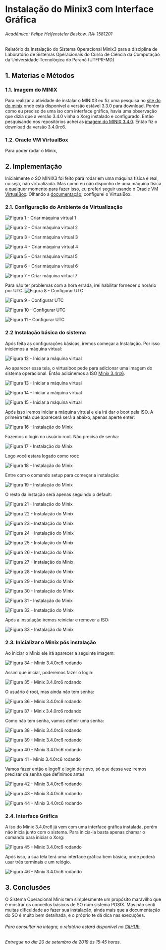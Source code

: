 # Instalação do Minix3 com Interface Gráfica

###### Acadêmico: Felipe Helfensteler Beskow. RA: 1581201
Relatório da Instalação do Sistema Operacional Minix3 para a disciplina de Laboratório de Sistemas Operacionais do Curso de Ciência da Computação da Universidade Tecnológica do Paraná (UTFPR-MD)

## 1. Materias e Métodos

### 1.1. Imagem do MINIX
Para realizar a atividade de instalar o MINIX3 eu fiz uma pesquisa no [site do do minix](http://www.minix.org) onde está disponível a versão estável 3.3.0 para download. Porém como eu preciso de uma iso com interface gráfica, havia uma observação que dizia que a versão 3.4.0 vinha o Xorg instalado e configurado. Então pesquisando nos repositórios achei as [imagem do MINIX 3.4.0](http://download.minix3.org/iso/snapshot/). Então fiz o download da versão 3.4.0rc6.

### 1.2. Oracle VM VirtualBox
Para poder rodar o Minix, 

## 2. Implementação
Inicialmente o SO MINIX3 foi feito para rodar em uma máquina física e real, ou seja, não virtualizada. Mas como eu não disponho de uma máquina física a qualquer momento para fazer isso, eu preferi seguir usando o [Oracle VM VirtualBox](https://www.virtualbox.org). Olhando a [documentação](https://wiki.minix3.org/doku.php?id=usersguide:runningonvirtualbox), configurei o VirtualBox.

### 2.1. Configuração do Ambiente de Virtualização

![Figura 1 - Criar máquina virtual 1](https://github.com/felipebeskow/Minix-LSO/raw/master/Imagens/0%20-%20Configura%C3%A7%C3%A3o-VirtualBox-01.png)

![Figura 2 - Criar máquina virtual 2](https://raw.githubusercontent.com/felipebeskow/Minix-LSO/master/Imagens/0%20-%20Configura%C3%A7%C3%A3o-VirtualBox-02.png)

![Figura 3 - Criar máquina virtual 3](https://raw.githubusercontent.com/felipebeskow/Minix-LSO/master/Imagens/0%20-%20Configura%C3%A7%C3%A3o-VirtualBox-03.png)

![Figura 4 - Criar máquina virtual 4](https://raw.githubusercontent.com/felipebeskow/Minix-LSO/master/Imagens/0%20-%20Configura%C3%A7%C3%A3o-VirtualBox-04.png)

![Figura 5 - Criar máquina virtual 5](https://raw.githubusercontent.com/felipebeskow/Minix-LSO/master/Imagens/0%20-%20Configura%C3%A7%C3%A3o-VirtualBox-05.png)

![Figura 6 - Criar máquina virtual 6](https://raw.githubusercontent.com/felipebeskow/Minix-LSO/master/Imagens/0%20-%20Configura%C3%A7%C3%A3o-VirtualBox-06.png)

![Figura 7 - Criar máquina virtual 7](https://raw.githubusercontent.com/felipebeskow/Minix-LSO/master/Imagens/0%20-%20Configura%C3%A7%C3%A3o-VirtualBox-07.png)

Para não ter problemas com a hora errada, irei habilitar fornecer o horário por UTC:
![Figura 8 - Configurar UTC](https://raw.githubusercontent.com/felipebeskow/Minix-LSO/master/Imagens/0%20-%20Configura%C3%A7%C3%A3o-VirtualBox-08.png)

![Figura 9 - Configurar UTC](https://raw.githubusercontent.com/felipebeskow/Minix-LSO/master/Imagens/0%20-%20Configura%C3%A7%C3%A3o-VirtualBox-09.png)

![Figura 10 - Configurar UTC](https://raw.githubusercontent.com/felipebeskow/Minix-LSO/master/Imagens/0%20-%20Configura%C3%A7%C3%A3o-VirtualBox-10.png)

![Figura 11 - Configurar UTC](https://raw.githubusercontent.com/felipebeskow/Minix-LSO/master/Imagens/0%20-%20Configura%C3%A7%C3%A3o-VirtualBox-11.png)

### 2.2 Instalação básica do sistema

Após feita as configurações básicas, iremos começar a Instalação. Por isso iniciemos a máquina virtual:

![Figura 12 - Iniciar a máquina virtual](https://raw.githubusercontent.com/felipebeskow/Minix-LSO/master/Imagens/0%20-%20Configura%C3%A7%C3%A3o-VirtualBox-12.png)

Ao aparecer essa tela, o virtualbox pede para adicionar uma imagem do sistema operacional. Então adicinemos a ISO [Minix 3.4rc6](http://download.minix3.org/iso/snapshot/minix_R3.4.0rc6-d5e4fc0.iso.bz2).

![Figura 13 - Iniciar a máquina virtual](https://raw.githubusercontent.com/felipebeskow/Minix-LSO/master/Imagens/0%20-%20Configura%C3%A7%C3%A3o-VirtualBox-14.png)

![Figura 14 - Iniciar a máquina virtual](https://raw.githubusercontent.com/felipebeskow/Minix-LSO/master/Imagens/0%20-%20Configura%C3%A7%C3%A3o-VirtualBox-15.png)

![Figura 15 - Iniciar a máquina virtual](https://raw.githubusercontent.com/felipebeskow/Minix-LSO/master/Imagens/0%20-%20Configura%C3%A7%C3%A3o-VirtualBox-16.png)


Após isso iremos iniciar a máquina virtual e ela irá dar o boot pela ISO. A primeira tela que aparecerá será a abaixo, apenas aperte enter:

![Figura 16 - Instalação do Minix](https://github.com/felipebeskow/Minix-LSO/raw/master/Imagens/1%20-%20Instala%C3%A7%C3%A3o%20Minix%20-%2001.png)

Fazemos o login no usuário root. Não precisa de senha:

![Figura 17 - Instalação do Minix](https://github.com/felipebeskow/Minix-LSO/raw/master/Imagens/1%20-%20Instala%C3%A7%C3%A3o%20Minix%20-%2002.png)

Logo você estara logado como root:

![Figura 18 - Instalação do Minix](https://github.com/felipebeskow/Minix-LSO/raw/master/Imagens/1%20-%20Instala%C3%A7%C3%A3o%20Minix%20-%2003.png)

Entre com o comando setup para começar a instalação:

![Figura 19 - Instalação do Minix](https://github.com/felipebeskow/Minix-LSO/raw/master/Imagens/1%20-%20Instala%C3%A7%C3%A3o%20Minix%20-%2004.png)

O resto da instação será apenas seguindo o default:

![Figura 21 - Instalação do Minix](https://github.com/felipebeskow/Minix-LSO/raw/master/Imagens/1%20-%20Instala%C3%A7%C3%A3o%20Minix%20-%2005.png)

![Figura 22 - Instalação do Minix](https://github.com/felipebeskow/Minix-LSO/raw/master/Imagens/1%20-%20Instala%C3%A7%C3%A3o%20Minix%20-%2006.png)

![Figura 23 - Instalação do Minix](https://github.com/felipebeskow/Minix-LSO/raw/master/Imagens/1%20-%20Instala%C3%A7%C3%A3o%20Minix%20-%2007.png)

![Figura 24 - Instalação do Minix](https://github.com/felipebeskow/Minix-LSO/raw/master/Imagens/1%20-%20Instala%C3%A7%C3%A3o%20Minix%20-%2008.png)

![Figura 25 - Instalação do Minix](https://github.com/felipebeskow/Minix-LSO/raw/master/Imagens/1%20-%20Instala%C3%A7%C3%A3o%20Minix%20-%2009.png)

![Figura 26 - Instalação do Minix](https://github.com/felipebeskow/Minix-LSO/raw/master/Imagens/1%20-%20Instala%C3%A7%C3%A3o%20Minix%20-%2010.png)

![Figura 27 - Instalação do Minix](https://github.com/felipebeskow/Minix-LSO/raw/master/Imagens/1%20-%20Instala%C3%A7%C3%A3o%20Minix%20-%2011.png)

![Figura 28 - Instalação do Minix](https://github.com/felipebeskow/Minix-LSO/raw/master/Imagens/1%20-%20Instala%C3%A7%C3%A3o%20Minix%20-%2012.png)

![Figura 29 - Instalação do Minix](https://github.com/felipebeskow/Minix-LSO/raw/master/Imagens/1%20-%20Instala%C3%A7%C3%A3o%20Minix%20-%2013.png)

![Figura 30 - Instalação do Minix](https://github.com/felipebeskow/Minix-LSO/raw/master/Imagens/1%20-%20Instala%C3%A7%C3%A3o%20Minix%20-%2014.png)

![Figura 31 - Instalação do Minix](https://github.com/felipebeskow/Minix-LSO/raw/master/Imagens/1%20-%20Instala%C3%A7%C3%A3o%20Minix%20-%2015.png)

![Figura 32 - Instalação do Minix](https://github.com/felipebeskow/Minix-LSO/raw/master/Imagens/1%20-%20Instala%C3%A7%C3%A3o%20Minix%20-%2016.png)

Após a instalação iremos reiniciar e remover a ISO:

![Figura 33 - Instalação do Minix](https://github.com/felipebeskow/Minix-LSO/raw/master/Imagens/1%20-%20Instala%C3%A7%C3%A3o%20Minix%20-%2017.png)

### 2.3. Inicializar o Minix pós instalação

Ao iniciar o Minix ele irá aparecer a seguinte imagem:

![Figura 34 - Minix 3.4.0rc6 rodando](https://github.com/felipebeskow/Minix-LSO/raw/master/Imagens/2%20-%20Primeira%20Inicializa%C3%A7%C3%A3o%20Minix%20-%2001.png)

Assim que iniciar, poderemos fazer o login:

![Figura 35 - Minix 3.4.0rc6 rodando](https://github.com/felipebeskow/Minix-LSO/raw/master/Imagens/2%20-%20Primeira%20Inicializa%C3%A7%C3%A3o%20Minix%20-%2002.png)

O usuário é root, mas ainda não tem senha:

![Figura 36 - Minix 3.4.0rc6 rodando](https://github.com/felipebeskow/Minix-LSO/raw/master/Imagens/2%20-%20Primeira%20Inicializa%C3%A7%C3%A3o%20Minix%20-%2003.png)

![Figura 37 - Minix 3.4.0rc6 rodando](https://github.com/felipebeskow/Minix-LSO/raw/master/Imagens/2%20-%20Primeira%20Inicializa%C3%A7%C3%A3o%20Minix%20-%2004.png)

Como não tem senha, vamos definir uma senha:

![Figura 38 - Minix 3.4.0rc6 rodando](https://github.com/felipebeskow/Minix-LSO/raw/master/Imagens/2%20-%20Primeira%20Inicializa%C3%A7%C3%A3o%20Minix%20-%2005.png)

![Figura 39 - Minix 3.4.0rc6 rodando](https://github.com/felipebeskow/Minix-LSO/raw/master/Imagens/2%20-%20Primeira%20Inicializa%C3%A7%C3%A3o%20Minix%20-%2006.png)

![Figura 40 - Minix 3.4.0rc6 rodando](https://github.com/felipebeskow/Minix-LSO/raw/master/Imagens/2%20-%20Primeira%20Inicializa%C3%A7%C3%A3o%20Minix%20-%2007.png)

![Figura 41 - Minix 3.4.0rc6 rodando](https://github.com/felipebeskow/Minix-LSO/raw/master/Imagens/2%20-%20Primeira%20Inicializa%C3%A7%C3%A3o%20Minix%20-%2008.png)

Vamos fazer então o logoff e login de novo, só que dessa vez iremos precisar da senha que definimos antes

![Figura 42 - Minix 3.4.0rc6 rodando](https://github.com/felipebeskow/Minix-LSO/raw/master/Imagens/2%20-%20Primeira%20Inicializa%C3%A7%C3%A3o%20Minix%20-%2009.png)

![Figura 43 - Minix 3.4.0rc6 rodando](https://github.com/felipebeskow/Minix-LSO/raw/master/Imagens/2%20-%20Primeira%20Inicializa%C3%A7%C3%A3o%20Minix%20-%2010.png)

![Figura 44 - Minix 3.4.0rc6 rodando](https://github.com/felipebeskow/Minix-LSO/raw/master/Imagens/2%20-%20Primeira%20Inicializa%C3%A7%C3%A3o%20Minix%20-%2011.png)

### 2.4. Interface Gráfica
A iso do Minix 3.4.0rc6 já vem com uma interface gráfica instalada, porém não inicia junto com o sistema. Para inicia-la basta apenas chamar o comando para iniciar o Xorg:

![Figura 45 - Minix 3.4.0rc6 rodando](https://github.com/felipebeskow/Minix-LSO/raw/master/Imagens/2%20-%20Primeira%20Inicializa%C3%A7%C3%A3o%20Minix%20-%2012.png)

Após isso, a sua tela terá uma interface gráfica bem básica, onde poderá usar três terminais e um relógio.

![Figura 46 - Minix 3.4.0rc6 rodando](https://github.com/felipebeskow/Minix-LSO/raw/master/Imagens/2%20-%20Primeira%20Inicializa%C3%A7%C3%A3o%20Minix%20-%2013.png)

## 3. Conclusões

O Sistema Operacional Minix tem simplesmente um propósito maravilho que é mostrar os conceitos básicos de SO num sistema POSIX. Mas não senti muitas dificuldade ao fazer sua instalação, ainda mais que a documentação do SO é muito bem detalhada, e o próprio te dá dica nas execuções.


###### Para consultar na integra, o relatório estará disponível no [GitHUb](https://github.com/felipebeskow/Minix-LSO).
###### Entregue no dia 20 de setembro de 2019 às 15:45 horas.
